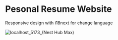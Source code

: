 # Pesonal Resume Website
Responsive design with i18next for change language


![localhost_5173_(Nest Hub Max)](https://github.com/user-attachments/assets/e9c2535a-99c5-4670-b2a1-a9d394cac143)

